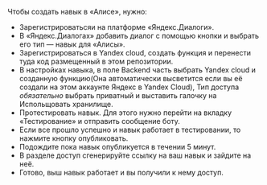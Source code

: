 Чтобы создать навык в «Алисе», нужно:

* Зарегистрироватьсяи на платформе «Яндекс.Диалоги». 
* В «Яндекс.Диалогах» добавить диалог с помощью кнопки и выбрать его тип — навык для «Алисы». 
* Зарегистрироваться в Yandex cloud, создать функция и перенести туда код размещенный в этом репозитории.
* В настройках навыка, в поле Backend часть выбрать Yandex cloud и созданную функцию(Она автоматически высветится если вы её создали на этом аккаунте Яндекс в Yandex Cloud), Тип доступа *обязательно* выбрать приватный и выставить галочку на Испольщовать хранилище.
* Протестировать навык. Для этого нужно перейти на вкладку «Тестирование» и отправить сообщение боту.
* Если все прошло успешно и навык работает в тестировании, то нажмите кнопку опубликовать.
* Подождите пока навык опубликуется в течении 5 минут.
* В разделе доступ сгенерируйте ссылку на ваш навык и зайдите на неё.
* Готово, выш навык работает и вы получили к нему доступ.
